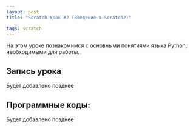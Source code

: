 ```yaml
---
layout: post
title: "Scratch Урок #2 (Введение в Scratch2)"

tags: scratch
---
```


На этом уроке познакомимся с основными понятиями языка Python, необходимыми для работы.

## Запись урока
Будет добавлено позднее

## Программные коды:
Будет добавлено позднее

